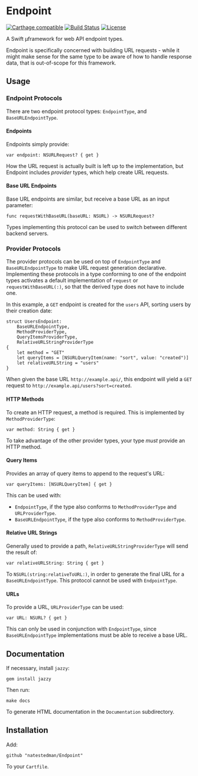 # Endpoint
[![Carthage compatible](https://img.shields.io/badge/Carthage-compatible-4BC51D.svg?style=flat)](https://github.com/Carthage/Carthage)
[![Build Status](https://travis-ci.org/natestedman/Endpoint.svg?branch=master)](https://travis-ci.org/natestedman/Endpoint)
[![License](https://img.shields.io/badge/license-Creative%20Commons%20Zero%20v1.0%20Universal-blue.svg)](https://creativecommons.org/publicdomain/zero/1.0/)

A Swift µframework for web API endpoint types.

Endpoint is specifically concerned with building URL requests - while it might make sense for the same type to be aware of how to handle response data, that is out-of-scope for this framework.

## Usage
### Endpoint Protocols
There are two endpoint protocol types: `EndpointType`, and `BaseURLEndpointType`.

#### Endpoints
Endpoints simply provide:

    var endpoint: NSURLRequest? { get }

How the URL request is actually built is left up to the implementation, but Endpoint includes *provider* types, which help create URL requests.

#### Base URL Endpoints
Base URL endpoints are similar, but receive a base URL as an input parameter:

    func requestWithBaseURL(baseURL: NSURL) -> NSURLRequest?

Types implementing this protocol can be used to switch between different backend servers.

### Provider Protocols
The provider protocols can be used on top of `EndpointType` and `BaseURLEndpointType` to make URL request generation declarative. Implementing these protocols in a type conforming to one of the endpoint types activates a default implementation of `request` or `requestWithBaseURL(:)`, so that the derived type does not have to include one.

In this example, a `GET` endpoint is created for the `users` API, sorting users by their creation date:

    struct UsersEndpoint:
        BaseURLEndpointType,
        MethodProviderType,
        QueryItemsProviderType,
        RelativeURLStringProviderType
    {
        let method = "GET"
        let queryItems = [NSURLQueryItem(name: "sort", value: "created")]
        let relativeURLString = "users"
    }

When given the base URL `http://example.api/`, this endpoint will yield a `GET` request to `http://example.api/users?sort=created`.

#### HTTP Methods
To create an HTTP request, a method is required. This is implemented by `MethodProviderType`:

    var method: String { get }

To take advantage of the other provider types, your type *must* provide an HTTP method.

#### Query Items
Provides an array of query items to append to the request's URL:

    var queryItems: [NSURLQueryItem] { get }

This can be used with:

- `EndpointType`, if the type also conforms to `MethodProviderType` and `URLProviderType`.
- `BaseURLEndpointType`, if the type also conforms to `MethodProviderType`.

#### Relative URL Strings
Generally used to provide a path, `RelativeURLStringProviderType` will send the result of:

    var relativeURLString: String { get }

To `NSURL(string:relativeToURL:)`, in order to generate the final URL for a `BaseURLEndpointType`. This protocol cannot be used with `EndpointType`.

#### URLs
To provide a URL, `URLProviderType` can be used:

    var URL: NSURL? { get }

This can only be used in conjunction with `EndpointType`, since `BaseURLEndpointType` implementations must be able to receive a base URL.

## Documentation
If necessary, install `jazzy`:

    gem install jazzy
   
Then run:

    make docs

To generate HTML documentation in the `Documentation` subdirectory.

## Installation

Add:

    github "natestedman/Endpoint"

To your `Cartfile`.
